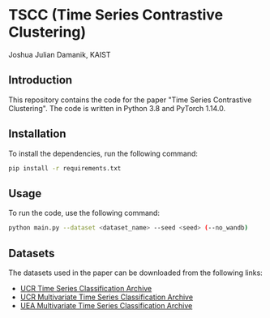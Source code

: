 # TSCC (Time Series Contrastive Clustering)


Joshua Julian Damanik, KAIST

## Introduction

This repository contains the code for the paper "Time Series Contrastive Clustering". The code is written in Python 3.8 and PyTorch 1.14.0.

## Installation

To install the dependencies, run the following command:

```bash
pip install -r requirements.txt
```

## Usage

To run the code, use the following command:

```bash
python main.py --dataset <dataset_name> --seed <seed> (--no_wandb)
```

## Datasets

The datasets used in the paper can be downloaded from the following links:

- [UCR Time Series Classification Archive](https://www.cs.ucr.edu/~eamonn/time_series_data_2018/)
- [UCR Multivariate Time Series Classification Archive](https://www.cs.ucr.edu/~eamonn/time_series_data_2018/)
- [UEA Multivariate Time Series Classification Archive](http://www.timeseriesclassification.com/)